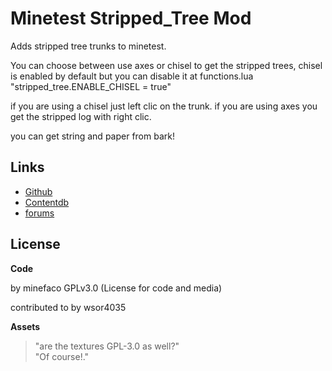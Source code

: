 # Minetest Stripped_Tree Mod

Adds stripped tree trunks to minetest.

You can choose between use axes or chisel to get the stripped trees, chisel is enabled by default but you can disable it at functions.lua "stripped_tree.ENABLE_CHISEL = true"

if you are using a chisel just left clic on the trunk. if you are using axes you get the stripped log with right clic.

you can get string and paper from bark!

## Links 

* [Github](https://github.com/minefaco/chisel_tree)
* [Contentdb](https://content.minetest.net/packages/1faco/stripped_tree/)
* [forums](https://forum.minetest.net/viewtopic.php?p=383571#p383571)

## License

__Code__

by minefaco GPLv3.0 (License for code and media)

contributed to by wsor4035

__Assets__

> "are the textures GPL-3.0 as well?"  
> "Of course!."

